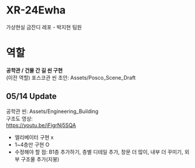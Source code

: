 # XR-24Ewha
가상현실 금잔디 레포 - 박지현 팀원
# 역할

**공학관 / 건물 간 길 씬 구현** 
<br>(이전 역할) 포스코관 씬 초안: Assets/Posco_Scene_Draft<br>

## 05/14 Update
공학관 씬: Assets/Engineering_Building<br>
구조도 영상:<br>
https://youtu.be/iFigrNj5SQA<br>
- 엘리베이터 구현 x<br>
- 1~4층만 구현 O<br>
- 수정해야 할 점: B1층 추가하기, 층별 디테일 추가, 창문 더 많이, 내부 더 꾸미기, 외부 구조물 추가(지붕)<br>
